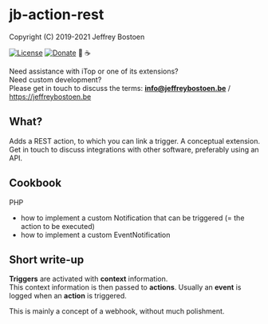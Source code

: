 # jb-action-rest

Copyright (C) 2019-2021 Jeffrey Bostoen

[![License](https://img.shields.io/github/license/jbostoen/iTop-custom-extensions)](https://github.com/jbostoen/iTop-custom-extensions/blob/master/license.md)
[![Donate](https://img.shields.io/badge/Donate-PayPal-green.svg)](https://www.paypal.me/jbostoen)
🍻 ☕

Need assistance with iTop or one of its extensions?  
Need custom development?  
Please get in touch to discuss the terms: **info@jeffreybostoen.be** / https://jeffreybostoen.be


## What?

Adds a REST action, to which you can link a trigger.
A conceptual extension. Get in touch to discuss integrations with other software, preferably using an API.


## Cookbook

PHP
* how to implement a custom Notification that can be triggered (= the action to be executed)
* how to implement a custom EventNotification

## Short write-up

**Triggers** are activated with **context** information.  
This context information is then passed to **actions**.
Usually an **event** is logged when an **action** is triggered.

This is mainly a concept of a webhook, without much polishment.


